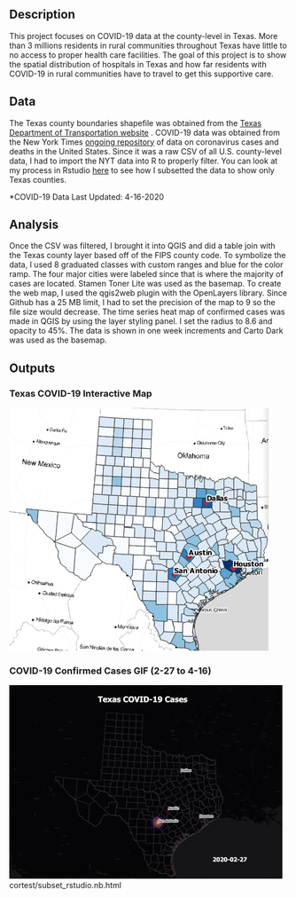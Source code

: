## Description

This project focuses on COVID-19 data at the county-level in Texas. More than 3 millions residents in rural communities throughout Texas have little to no access to proper health care facilities. The goal of this project is to show the spatial distribution of hospitals in Texas and how far residents with COVID-19 in rural communities have to travel to get this supportive care. 



## Data
The Texas county boundaries shapefile was obtained from the [Texas Department of Transportation website](https://gis-txdot.opendata.arcgis.com/datasets/8b902883539a416780440ef009b3f80f_0) . COVID-19 data was obtained from the New York Times [ongoing repository](https://github.com/nytimes/covid-19-data) of data on coronavirus cases and deaths in the United States. 
Since it was a raw CSV of all U.S. county-level data, I had to import the NYT data into R to properly filter. You can look at my process in Rstudio [here](cortest/subset_rstudio.nb.html) to see how I subsetted the data to show only Texas counties. 

*COVID-19 Data Last Updated: 4-16-2020



## Analysis
Once the CSV was filtered, I brought it into QGIS and did a table join with the Texas county layer based off of the FIPS county code. To symbolize the data, I used 8 graduated classes with custom ranges and blue for the color ramp. The four major cities were labeled since that is where the majority of cases are located. Stamen Toner Lite was used as the basemap. To create the web map, I used the qgis2web plugin with the OpenLayers library. Since Github has a 25 MB limit, I had to set the precision of the map to 9 so the file size would decrease. The time series heat map of confirmed cases was made in QGIS by using the layer styling panel. I set the radius to 8.6 and opacity to 45%. The data is shown in one week increments and Carto Dark was used as the basemap. 




## Outputs

### Texas COVID-19 Interactive Map
[<img src="images/texasimg.png?raw=true"/>](Texas_web/index.html)


### COVID-19 Confirmed Cases GIF (2-27 to 4-16)

<img src="images/Texas_GIF.gif?raw=true"/>
cortest/subset_rstudio.nb.html
